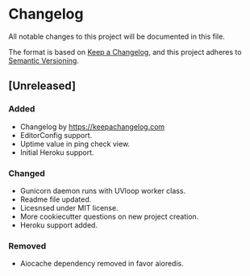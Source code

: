# Changelog
All notable changes to this project will be documented in this file.

The format is based on [Keep a Changelog](https://keepachangelog.com/en/1.0.0/),
and this project adheres to [Semantic Versioning](https://semver.org/spec/v2.0.0.html).

## [Unreleased]
### Added
- Changelog by https://keepachangelog.com
- EditorConfig support.
- Uptime value in ping check view.
- Initial Heroku support.

### Changed
- Gunicorn daemon runs with UVloop worker class.
- Readme file updated.
- Licesnsed under MIT license.
- More cookiecutter questions on new project creation.
- Heroku support added.

### Removed
- Aiocache dependency removed in favor aioredis.
